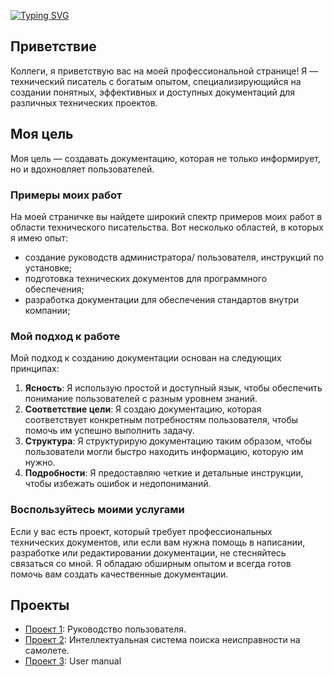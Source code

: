 
<!---Пример кода-->
[![Typing SVG](https://readme-typing-svg.herokuapp.com?color=%2336BCF7&lines=Портфолио+технического+писателя)](https://github.com/Kosmos7778/project/blob/main)



## Приветствие

Коллеги, я приветствую вас на моей профессиональной странице! Я — технический писатель с богатым опытом, специализирующийся на создании понятных, эффективных и доступных документаций для различных технических проектов.

## Моя цель

Моя цель — создавать документацию, которая не только информирует, но и вдохновляет пользователей. 

### Примеры моих работ

На моей страничке вы найдете широкий спектр примеров моих работ в области технического писательства.  Вот несколько областей, в которых я имею опыт:

- cоздание руководств администратора/ пользователя,  инструкций по установке;
- подготовка технических документов для программного обеспечения;
- разработка документации для обеспечения стандартов внутри компании;


### Мой подход к работе

Мой подход к созданию документации основан на следующих принципах:

1. **Ясность**: Я использую простой и доступный язык, чтобы обеспечить понимание пользователей с разным уровнем знаний.
2. **Соответствие цели**: Я создаю документацию, которая соответствует конкретным потребностям пользователя, чтобы помочь им успешно выполнить задачу.
3. **Структура**: Я структурирую документацию таким образом, чтобы пользователи могли быстро находить информацию, которую им нужно.
4. **Подробности**: Я предоставляю четкие и детальные инструкции, чтобы избежать ошибок и недопониманий.

### Воспользуйтесь моими услугами

Если у вас есть проект, который требует профессиональных технических документов, или если вам нужна помощь в написании, разработке или редактировании документации, не стесняйтесь связаться со мной. Я обладаю обширным опытом и всегда готов помочь вам создать качественные документации.



## Проекты

* [Проект 1](https://github.com/Kosmos7778/project/blob/main/Руководство%20пользователя.pdf): Руководство пользователя.
* [Проект 2](intellektualnaya-sistema-poiska-neispravnosti-na-samolyote.pdf): Интеллектуальная система поиска неисправности на самолете.
* [Проект 3](https://github.com/Kosmos7778/project/blob/main/User%20Manual.pdf): User manual

